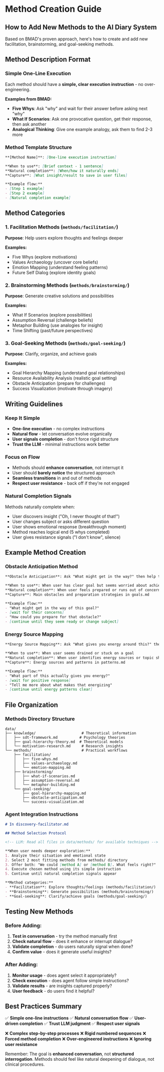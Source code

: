 # Method Creation Guide

## How to Add New Methods to the AI Diary System

Based on BMAD's proven approach, here's how to create and add new facilitation, brainstorming, and goal-seeking methods.

## Method Description Format

### **Simple One-Line Execution**
Each method should have a **simple, clear execution instruction** - no over-engineering.

**Examples from BMAD:**
- **Five Whys**: Ask "why" and wait for their answer before asking next "why"
- **What If Scenarios**: Ask one provocative question, get their response, then ask another
- **Analogical Thinking**: Give one example analogy, ask them to find 2-3 more

### **Method Template Structure**

```markdown
**[Method Name]**: [One-line execution instruction]

**When to use**: [Brief context - 1 sentence]
**Natural completion**: [When/how it naturally ends]
**Capture**: [What insight/result to save in user files]

**Example flow:**
- [Step 1 example]
- [Step 2 example]
- [Natural completion example]
```

## Method Categories

### **1. Facilitation Methods** (`methods/facilitation/`)
**Purpose**: Help users explore thoughts and feelings deeper

**Examples:**
- Five Whys (explore motivations)
- Values Archaeology (uncover core beliefs)
- Emotion Mapping (understand feeling patterns)
- Future Self Dialog (explore identity goals)

### **2. Brainstorming Methods** (`methods/brainstorming/`)
**Purpose**: Generate creative solutions and possibilities

**Examples:**
- What If Scenarios (explore possibilities)
- Assumption Reversal (challenge beliefs)
- Metaphor Building (use analogies for insight)
- Time Shifting (past/future perspectives)

### **3. Goal-Seeking Methods** (`methods/goal-seeking/`)
**Purpose**: Clarify, organize, and achieve goals

**Examples:**
- Goal Hierarchy Mapping (understand goal relationships)
- Resource Availability Analysis (realistic goal setting)
- Obstacle Anticipation (prepare for challenges)
- Success Visualization (motivate through imagery)

## Writing Guidelines

### **Keep It Simple**
- **One-line execution** - no complex instructions
- **Natural flow** - let conversation evolve organically
- **User signals completion** - don't force rigid structure
- **Trust the LLM** - minimal instructions work better

### **Focus on Flow**
- Methods should **enhance conversation**, not interrupt it
- User should **barely notice** the structured approach
- **Seamless transitions** in and out of methods
- **Respect user resistance** - back off if they're not engaged

### **Natural Completion Signals**
Methods naturally complete when:
- User discovers insight ("Oh, I never thought of that!")
- User changes subject or asks different question
- User shows emotional response (breakthrough moment)
- Method reaches logical end (5 whys completed)
- User gives resistance signals ("I don't know", silence)

## Example Method Creation

### **Obstacle Anticipation Method**

```markdown
**Obstacle Anticipation**: Ask "What might get in the way?" then help them prepare for each obstacle mentioned

**When to use**: When user has clear goal but seems worried about achieving it
**Natural completion**: When user feels prepared or runs out of concerns
**Capture**: Main obstacles and preparation strategies in goals.md

**Example flow:**
- "What might get in the way of this goal?"
- [wait for their concerns]
- "How could you prepare for that obstacle?"
- [continue until they seem ready or change subject]
```

### **Energy Source Mapping**

```markdown
**Energy Source Mapping**: Ask "What gives you energy around this?" then explore those sources deeper

**When to use**: When user seems drained or stuck on a goal
**Natural completion**: When user identifies energy sources or topic shifts
**Capture**: Energy sources and patterns in patterns.md

**Example flow:**
- "What part of this actually gives you energy?"
- [wait for positive response]
- "Tell me more about what makes that energizing"
- [continue until energy patterns clear]
```

## File Organization

### **Methods Directory Structure**
```
data/
├── knowledge/                     # Theoretical information
│   ├── sdt-framework.md          # Psychology theories
│   ├── goal-hierarchy-theory.md  # Theoretical models
│   └── motivation-research.md     # Research insights
└── methods/                       # Practical workflows
    ├── facilitation/
    │   ├── five-whys.md
    │   ├── values-archaeology.md
    │   └── emotion-mapping.md
    ├── brainstorming/
    │   ├── what-if-scenarios.md
    │   ├── assumption-reversal.md
    │   └── metaphor-building.md
    └── goal-seeking/
        ├── goal-hierarchy-mapping.md
        ├── obstacle-anticipation.md
        └── success-visualization.md
```

### **Agent Integration Instructions**

```markdown
# In discovery-facilitator.md

## Method Selection Protocol

<!-- LLM: Read all files in data/methods/ for available techniques -->

**When user needs deeper exploration:**
1. Analyze their situation and emotional state
2. Select 2 most fitting methods from methods/ directory
3. Offer both: "We could [method A] or [method B]. What feels right?"
4. Execute chosen method using its simple instruction
5. Continue until natural completion signals appear

**Method categories:**
- **Facilitation**: Explore thoughts/feelings (methods/facilitation/)
- **Brainstorming**: Generate possibilities (methods/brainstorming/) 
- **Goal-seeking**: Clarify/achieve goals (methods/goal-seeking/)
```

## Testing New Methods

### **Before Adding:**
1. **Test in conversation** - try the method manually first
2. **Check natural flow** - does it enhance or interrupt dialogue?
3. **Validate completion** - do users naturally signal when done?
4. **Confirm value** - does it generate useful insights?

### **After Adding:**
1. **Monitor usage** - does agent select it appropriately?
2. **Check execution** - does agent follow simple instructions?
3. **Validate results** - are insights captured properly?
4. **User feedback** - do users find it helpful?

## Best Practices Summary

✅ **Simple one-line instructions**
✅ **Natural conversation flow** 
✅ **User-driven completion**
✅ **Trust LLM judgment**
✅ **Respect user signals**

❌ **Complex step-by-step processes**
❌ **Rigid numbered sequences**
❌ **Forced method completion**
❌ **Over-engineered instructions**
❌ **Ignoring user resistance**

Remember: The goal is **enhanced conversation**, not **structured interrogation**. Methods should feel like natural deepening of dialogue, not clinical procedures.